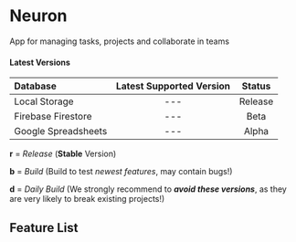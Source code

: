 # Neuron

App for managing tasks, projects and collaborate in teams

#### Latest Versions

| Database            | Latest Supported Version | Status  |
|:------------------- |:------------------------:|:-------:|
| Local Storage       | ---                      | Release |
| Firebase Firestore  | ---                      | Beta    |
| Google Spreadsheets | ---                      | Alpha   |

**r** = *Release* (**Stable** Version)

**b** = *Build* (Build to test *newest features*, may contain bugs!)

**d** = *Daily Build* (We strongly recommend to ***avoid these versions***, as they are very likely to break existing projects!)

## Feature List
<!--
### Lists

### Cards

### Labels

### Checklists

### Date

### Timelines
-->

